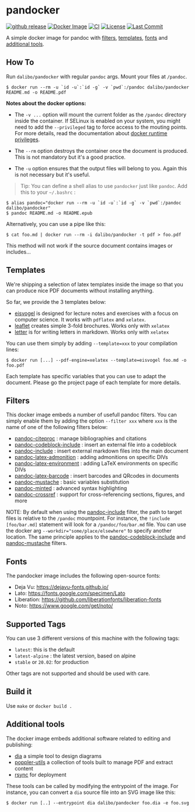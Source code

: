 # pandocker

[![github
release](https://img.shields.io/github/release/dalibo/pandocker.svg?label=current+release)](https://github.com/dalibo/pandocker/releases)
[![Docker Image](https://images.microbadger.com/badges/image/dalibo/pandocker.svg)](https://hub.docker.com/r/dalibo/pandocker)
[![CI](https://circleci.com/gh/dalibo/pandocker.svg?style=shield)](https://circleci.com/gh/dalibo/pandocker)
[![License](https://img.shields.io/github/license/dalibo/pandocker.svg)](https://github.com/dalibo/pandocker/blob/master/LICENSE)
[![Last Commit](https://img.shields.io/github/last-commit/dalibo/pandocker.svg)](https://github.com/dalibo/pandocker/branches)

A simple docker image for pandoc with [filters], [templates], [fonts] and [additional tools].

[filters]: #filters
[templates]: #templates
[fonts]: #fonts
[additional tools]: #additional_tools


## How To

Run `dalibo/pandocker`  with regular `pandoc` args. Mount your files at `/pandoc`.

```console
$ docker run --rm -u `id -u`:`id -g` -v `pwd`:/pandoc dalibo/pandocker README.md -o README.pdf
```

**Notes about the docker options:**

* The `-v ...` option will mount the current folder as the `/pandoc` directory
  inside the container. If SELinux is enabled on your system, you might need to
  add the `--privileged` tag to force access to the mouting points. For more
  details, read the documentation about [docker runtime privileges].

[docker runtime privileges]: https://docs.docker.com/engine/reference/run/#runtime-privilege-and-linux-capabilities


* The `--rm` option destroys the container once the document is produced.
  This is not mandatory but it's a good practice.

* The `-u` option ensures that the output files will belong to you.
  Again this is not necessary but it's useful.

> Tip: You can define a shell alias to use `pandocker` just like `pandoc`.
> Add this to your `~/.bashrc` :

```console
$ alias pandoc="docker run --rm -u `id -u`:`id -g` -v `pwd`:/pandoc dalibo/pandocker"
$ pandoc README.md -o README.epub
```

Alternatively, you can use a pipe like this:

```console
$ cat foo.md | docker run --rm -i dalibo/pandocker -t pdf > foo.pdf
```

This method will not work if the source document contains images or includes...

## Templates

We're shipping a selection of latex templates inside the image so that you
can produce nice PDF documents without installing anything.

So far, we provide the 3 templates below:

* [eisvogel] is designed for lecture notes and exercises with a focus on computer
  science. It works with `pdflatex` and `xelatex`.
* [leaflet] creates simple 3-fold brochures. Works only with `xelatex`
* [letter] is for writing letters in markdown. Works only with `xelatex`

You can use them simply by adding `--template=xxx` to your compilation
lines:

``` console
$ docker run [...] --pdf-engine=xelatex --template=eisvogel foo.md -o foo.pdf
```

Each template has specific variables that you can use to adapt the document.
Please go the project page of each template for more details.

[eisvogel]: https://github.com/Wandmalfarbe/pandoc-latex-template
[leaflet]: https://gitlab.com/daamien/pandoc-leaflet-template
[letter]: https://github.com/aaronwolen/pandoc-letter

## Filters

This docker image embeds a number of usefull pandoc filters. You can simply enable them
by adding the option `--filter xxx` where `xxx` is the name of one of the following
filters below:

* [pandoc-citeproc] : manage bibliographies and citations
* [pandoc-codeblock-include] : insert an external file into a codeblock
* [pandoc-include] : insert external markdown files into the main document
* [pandoc-latex-admonition] : adding admonitions on specific DIVs
* [pandoc-latex-environment] : adding LaTeX environments on specific DIVs
* [pandoc-latex-barcode] : insert barcodes and QRcodes in documents
* [pandoc-mustache] : basic variables substitution
* [pandoc-minted] : advanced syntax highlighting
* [pandoc-crossref] : support for cross-referencing sections, figures, and more

NOTE: By default when using the [pandoc-include] filter, the path to target
files is relative to the `/pandoc` mountpoint. For instance,
the `!include [foo/bar.md]` statement will look for a `/pandoc/foo/bar.md` file.
You can use the docker arg `--workdir="some/place/elsewhere"` to specify
another location. The same principle applies to the [pandoc-codeblock-include]
and [pandoc-mustache] filters.

[pandoc-citeproc]: https://pandoc.org/demo/example19/Extension-citations.html
[pandoc-codeblock-include]: https://github.com/chdemko/pandoc-codeblock-include
[pandoc-include]: https://github.com/DCsunset/pandoc-include
[pandoc-latex-admonition]: https://github.com/chdemko/pandoc-latex-admonition
[pandoc-latex-environment]: https://github.com/chdemko/pandoc-latex-environment
[pandoc-latex-barcode]: https://github.com/daamien/pandoc-latex-barcode
[pandoc-mustache]: https://github.com/michaelstepner/pandoc-mustache
[pandoc-minted]: https://github.com/nick-ulle/pandoc-minted
[pandoc-crossref]: https://github.com/lierdakil/pandoc-crossref

## Fonts

The pandocker image includes the following open-source fonts:

* Deja Vu: https://dejavu-fonts.github.io/
* Lato: https://fonts.google.com/specimen/Lato
* Liberation: https://github.com/liberationfonts/liberation-fonts
* Noto: https://www.google.com/get/noto/

## Supported Tags

You can use 3 different versions of this machine with the following tags:

* `latest`: this is the default
* `latest-alpine` : the latest version, based on alpine
* `stable` or `20.02`: for production

Other tags are not supported and should be used with care.


## Build it

Use `make` or `docker build .`


## Additional tools

The docker image embeds additional software related to editing and publishing:

* [dia] a simple tool to design diagrams
* [poppler-utils] a collection of tools built to manage PDF and extract content
* [rsync] for deployment

[dia]: http://dia-installer.de/
[poppler-utils]: https://en.wikipedia.org/wiki/Poppler_(software)#poppler-utils
[rsync]: https://rsync.samba.org/documentation.html

These tools can be called by modifying the entrypoint of the image. For instance,
you can convert a `dia` source file into an SVG image like this:

``` console
$ docker run [..] --entrypoint dia dalibo/pandocker foo.dia -e foo.svg
```


